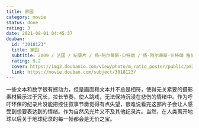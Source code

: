 ```yaml
---
title: 家园
category: movie
status: done
rating: 3
date: 2021-08-01 04:45:37
douban:
  id: "3018123"
  title: 家园
  subtitle: 2009 / 法国 / 纪录片 / 扬·阿尔蒂斯-贝特朗 / 扬·阿尔蒂斯-贝特朗 格伦·克洛斯
  rating: 9.2
  cover: https://img2.doubanio.com/view/photo/m_ratio_poster/public/p835650453.jpg
  link: https://movie.douban.com/subject/3018123/
---
```


一些文本和数字很有撼动力，但是画面和文本并不总是相符，使得无关紧要的摄影素材展示过于冗长，拉长节奏，使人跳戏，无法保持沉浸在悲伤的情绪中。作为呼吁环保的纪录片没能把控住叙事节奏觉得有点失望，很难说看完这部片子会让人感受到想要表达到的情绪。作为自然风光片又不及其他纪录片。当然，在人类离开地球以后关于地球纪录的每一帧都会是无价之宝。